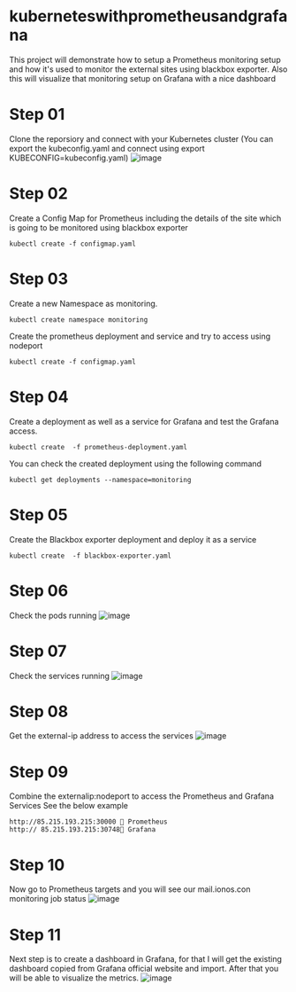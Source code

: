 # kuberneteswithprometheusandgrafana
This project will demonstrate how to setup  a Prometheus monitoring setup and how it's used to monitor the external sites using blackbox exporter. Also this will visualize that monitoring setup on Grafana with a nice dashboard 

# Step 01
Clone the reporsiory and connect with your Kubernetes cluster (You can export the kubeconfig.yaml and connect using export KUBECONFIG=kubeconfig.yaml)
![image](https://github.com/miyurumadu/kuberneteswithprometheusandgrafana/assets/18532502/f1cee70c-2249-472d-b1b4-787e827dff51)

# Step 02
Create a Config Map for Prometheus including the details of the site which is going to be monitored using blackbox exporter
```
kubectl create -f configmap.yaml
```

# Step 03
Create a new Namespace as monitoring.
```
kubectl create namespace monitoring
```
Create the prometheus deployment and service and try to access using nodeport
```
kubectl create -f configmap.yaml
```

# Step 04
Create a deployment as well as a service for Grafana and test the Grafana access.
```
kubectl create  -f prometheus-deployment.yaml 
```
You can check the created deployment using the following command
```
kubectl get deployments --namespace=monitoring
```

# Step 05
Create the Blackbox exporter deployment and deploy it as a service 
```
kubectl create  -f blackbox-exporter.yaml 
```

# Step 06
Check the pods running
![image](https://github.com/miyurumadu/kuberneteswithprometheusandgrafana/assets/18532502/e93ade61-3bab-459f-9b84-7c0dcd88ab3a)

# Step 07
Check the services running
![image](https://github.com/miyurumadu/kuberneteswithprometheusandgrafana/assets/18532502/f0af3742-2d19-4439-baea-157bde18976c)

# Step 08
Get the external-ip address to access the services
![image](https://github.com/miyurumadu/kuberneteswithprometheusandgrafana/assets/18532502/9622f8da-b500-40b7-a385-465633374c08)

# Step 09
Combine the externalip:nodeport to access the Prometheus and Grafana Services
See the below example
```
http://85.215.193.215:30000  Prometheus
http:// 85.215.193.215:30748 Grafana
```

# Step 10
Now go to Prometheus targets and you will see our mail.ionos.con monitoring job status
![image](https://github.com/miyurumadu/kuberneteswithprometheusandgrafana/assets/18532502/fd84336e-4820-41f2-a892-3f0fe6977a88)

# Step 11
Next step is to create a dashboard in Grafana, for that I will get the existing dashboard copied from Grafana official website and import. After that you will be able to visualize the metrics. 
![image](https://github.com/miyurumadu/kuberneteswithprometheusandgrafana/assets/18532502/d26d3a59-36a0-4219-bb74-0fb96fbf427b)
